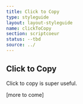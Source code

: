 ```yaml
---
title: Click to Copy
type: styleguide
layout: layout-styleguide
name: clickToCopy
section: scriptcoeur
status: --tbd
source: ../
---
```


<main markdown="1">

## Click to Copy

Click to copy is super useful.

[more to come]


</div>

</main>


